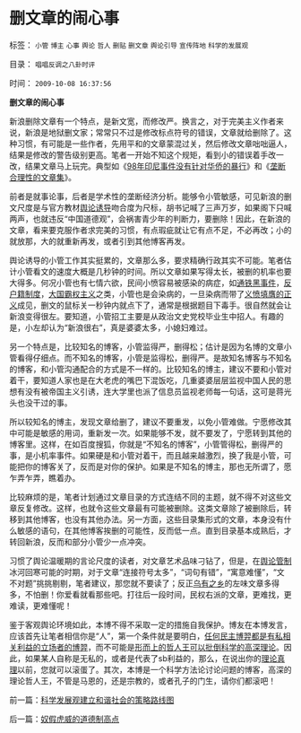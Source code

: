 # 删文章的闹心事

标签： `小管` `博主` `心事` `舆论` `哲人` `删贴` `删文章` `舆论引导` `宣传阵地` `科学的发展观` 

目录： `唱唱反调之八卦时评`

时间： `2009-10-08 16:37:56`

**删文章的闹心事**

新浪删除文章有一个特点，是新文宽，而修改严。换言之，对于完美主义作者来说，新浪是地狱删文家；常常只不过是修改标点符号的错误，文章就给删除了。这种习惯，有可能是一些作者，先用平和的文章蒙混过关，然后修改文章咄咄逼人，结果是修改的警告级别更高。笔者一开始不知这个规矩，看到小的错误着手改一改，结果文章马上玩完。典型如《[98年印尼事件没有针对华侨的暴行](http://hi.baidu.com/darthchn/blog/item/455ede08566046c53bc763ad.html)》和《[垄断合理性的文章集](http://darthvad.blog.sohu.com/132219103.html)》。

前者是就事论事，后者是学术性的垄断经济分析。能够令小管敏感，可见新浪的删文尺度是与官方教材[舆论诱导](../../../2009/6/21/舆论诱导推广科学的发展观.md)吻合度为尺标，胡书记喊了三声万岁，如果阁下只喊两声，也就违反“中国道德观”，会祸害青少年的判断力，要删除！因此，在新浪的文章，看来要克服作者求完美的习惯，有点瑕疵就让它有点不足，不必再改；小的就放那，大的就重新再发，或者引到其他博客再发。

舆论诱导的小管工作其实挺累的，文章那么多，要求精确行政其实不可能。笔者估计小管看文的速度大概是几秒钟的时间。所以文章如果写得太长，被删的机率也要大得多。何况小管也有七情六欲，民间小愤容易被感染的病症，如[通铁黑事件](http://blog.163.com/darthvad/blog/static/53399470200971005657759/)，[反户籍制度](../../../2009/9/29/户籍制度的合理性和必要性专题讨论目录.md)，[大国霸权主义](../../../2009/10/1/大国霸权主义阻碍中国和平崛起.md)之类，小管也是会染病的，一旦染病而带了[义愤填膺的正义](../../../2008/6/3/道德啊，世间邪恶，均以汝为名！.md)成见，删文的鼠标关一秒钟内就点下了，通常是根据题目下毒手。很自然就会让新浪变得很左。要知道，小管招工主要是从政治文史党校毕业生中招人。有趣的是，小左却认为“新浪很右”，真是婆婆太多，小媳妇难过。

另一个特点是，比较知名的博客，小管监得严，删得松；估计是因为名博的文章小管看得仔细点。而不知名的博客，小管是监得松，删得严。是故知名博客与不知名的博客，和小管沟通配合的方式是不一样的。比较知名的博主，建议不要和小管对着干，要知道人家也是在大老虎的嘴巴下混饭吃，几重婆婆层层监视中国人民的思想有没有被帝国主义引诱，连大学里也派了信息员监视老师每一句话，这可是蒋光头也没干过的事。

所以较知名的博主，发现文章给删了，建议不要重发，以免小管难做。宁愿修改其中可能是敏感的用词，重新发一次。如果能够不发，就不要发了，宁愿转到其他的博客里。这样，在如百度搜狐，你就是“不知名的博客”，小管管得松，删得严的事，是小机率事件。如果硬是和小管对着干，而且越来越激烈，换了我是小管，可能把你的博客关了，反而是对你的保护。如果是不知名的博主，那也无所谓了，愿乍弄乍弄，瞧着办。

比较麻烦的是，笔者计划通过文章目录的方式连结不同的主题，就不得不对这些文章反复修改。这样，也就令这些文章最有可能被删除。这类文章除了被删除后，转移到其他博客，也没有其他办法。另一方面，这些目录集形式的文章，本身没有什么敏感的语句，在其他博客挨删的可能性，反而低一点。直到目录基本成熟后，才转回新浪，反而和部分小管少一点冲突。

习惯了舆论温暖期的言论尺度的读者，对文章艺术品味刁钻了，但是，在[舆论管制](../../../2009/5/5/控制舆论，等于引火烧身.md)冰河回寒可能的时期，对于文章“连接符号太多”，“词句有错”，“寓意难懂”，“文不对题”挑挑剔剔，笔者建议，那您就不要读了；反正[乌有之乡](http://hi.baidu.com/darthchn/blog/item/ed4ad95838c09f232934f03c.html)的左味文章多得多，不怕删！你爱看就看那些吧。打往后一段时间，民权右派的文章，更难找，更难读，更难懂呢！

鉴于客观舆论环境如此，本博不得不采取一定的措施自我保护。博友在本博发言，应该首先让笔者相信你是“人”，第一个条件就是要明白，[任何民主博羿都是有私相关利益的立场者的博羿](../../../2009/9/2/讲民主首先明确自已利益体归属.md)，而不可能是[形而上的哲人王可以批倒科学的高深理论](../../../2009/7/3/哲学有道德审查科学的特权吗？.md)。因此，如果某人自称是无私的，或者是代表了sb利益的，那么，在说出你的[理论真理](../../../2009/5/6/真理的科学的标准.md)以前，您就可以滚蛋了。其次，本博是一个科学方法论讨论问题的博客，高深的理论哲人王，不管是马恩的，还是宗教的，或者孔子的门生，请你们都滚吧！



前一篇：[科学发展观建立和谐社会的策略路线图](../../../2009/10/8/科学发展观建立和谐社会的策略路线图.md)

后一篇：[奴假虎威的道德制高点](../../../2009/10/8/奴假虎威的道德制高点.md)